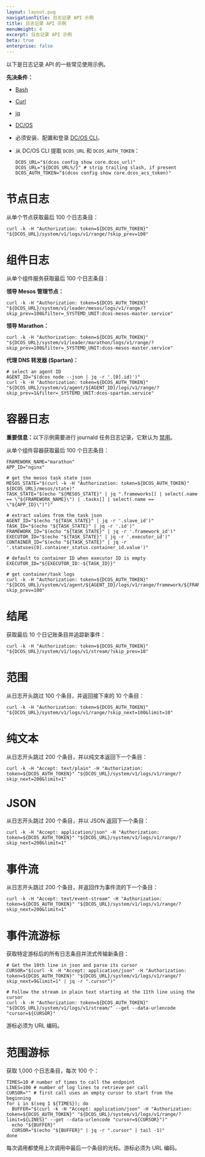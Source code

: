 ```yaml
---
layout: layout.pug
navigationTitle: 日志记录 API 示例
title: 日志记录 API 示例
menuWeight: 4
excerpt: 日志记录 API 示例
beta: true
enterprise: false
---
```


以下是日志记录 API 的一些常见使用示例。

**先决条件：**

- [Bash](https://www.gnu.org/software/bash/)
- [Curl](https://curl.haxx.se/)
- [jq](https://stedolan.github.io/jq/)
- [DC/OS](/dcos/cn/1.11/installing/)
- 必须安装、配置和登录 [DC/OS CLI](/dcos/cn/1.11/cli/)。
- 从 DC/OS CLI 提取 `DCOS_URL` 和 `DCOS_AUTH_TOKEN`：

    ```
    DCOS_URL="$(dcos config show core.dcos_url)"
    DCOS_URL="${DCOS_URL%/}" # strip trailing slash, if present
    DCOS_AUTH_TOKEN="$(dcos config show core.dcos_acs_token)"
    ```

# 节点日志

从单个节点获取最后 100 个日志条目：

```
curl -k -H "Authorization: token=${DCOS_AUTH_TOKEN}" "${DCOS_URL}/system/v1/logs/v1/range/?skip_prev=100"
```

# 组件日志

从单个组件服务获取最后 100 个日志条目：

**领导 Mesos 管理节点：**

```
curl -k -H "Authorization: token=${DCOS_AUTH_TOKEN}" "${DCOS_URL}/system/v1/leader/mesos/logs/v1/range/?skip_prev=100&filter=_SYSTEMD_UNIT:dcos-mesos-master.service"
```

**领导 Marathon：**

```
curl -k -H "Authorization: token=${DCOS_AUTH_TOKEN}" "${DCOS_URL}/system/v1/leader/marathon/logs/v1/range/?skip_prev=100&filter=_SYSTEMD_UNIT:dcos-mesos-master.service"
```

**代理 DNS 转发器 (Spartan)：**

```
# select an agent ID
AGENT_ID="$(dcos node --json | jq -r '.[0].id)')"
curl -k -H "Authorization: token=${DCOS_AUTH_TOKEN}" "${DCOS_URL}/system/v1/agent/${AGENT_ID}/logs/v1/range/?skip_prev=1&filter=_SYSTEMD_UNIT:dcos-spartan.service"
```

# 容器日志


<p class="message--important"><strong>重要信息：</strong>以下示例需要进行 journald 任务日志记录，它默认为 <a href="/1.11/monitoring/logging/logging-api/#compatibility">禁用</a>。
  </p>

从单个组件容器获取最后 100 个日志条目：

```
FRAMEWORK_NAME="marathon"
APP_ID="nginx"

# get the mesos task state json
MESOS_STATE="$(curl -k -H "Authorization: token=${DCOS_AUTH_TOKEN}" ${DCOS_URL}/mesos/state)"
TASK_STATE="$(echo "${MESOS_STATE}" | jq ".frameworks[] | select(.name == \"${FRAMEWORK_NAME}\") | .tasks[] | select(.name == \"${APP_ID}\")")"

# extract values from the task json
AGENT_ID="$(echo "${TASK_STATE}" | jq -r '.slave_id')"
TASK_ID="$(echo "${TASK_STATE}" | jq -r '.id')"
FRAMEWORK_ID="$(echo "${TASK_STATE}" | jq -r '.framework_id')"
EXECUTOR_ID="$(echo "${TASK_STATE}" | jq -r '.executor_id')"
CONTAINER_ID="$(echo "${TASK_STATE}" | jq -r '.statuses[0].container_status.container_id.value')"

# default to container ID when executor ID is empty
EXECUTOR_ID="${EXECUTOR_ID:-${TASK_ID}}"

# get container/task logs
curl -k -H "Authorization: token=${DCOS_AUTH_TOKEN}" "${DCOS_URL}/system/v1/agent/${AGENT_ID}/logs/v1/range/framework/${FRAMEWORK_ID}/executor/${EXECUTOR_ID}/container/${CONTAINER_ID}?skip_prev=100"
```

# 结尾

获取最后 10 个日记账条目并追踪新事件：

```
curl -k -H "Authorization: token=${DCOS_AUTH_TOKEN}" "${DCOS_URL}/system/v1/logs/v1/stream/?skip_prev=10"
```

# 范围

从日志开头跳过 100 个条目，并返回接下来的 10 个条目：

```
curl -k -H "Authorization: token=${DCOS_AUTH_TOKEN}" "${DCOS_URL}/system/v1/logs/v1/range/?skip_next=100&limit=10"
```

# 纯文本

从日志开头跳过 200 个条目，并以纯文本返回下一个条目：

```
curl -k -H "Accept: text/plain" -H "Authorization: token=${DCOS_AUTH_TOKEN}" "${DCOS_URL}/system/v1/logs/v1/range/?skip_next=200&limit=1"
```

# JSON

从日志开头跳过 200 个条目，并以 JSON 返回下一个条目：

```
curl -k -H "Accept: application/json" -H "Authorization: token=${DCOS_AUTH_TOKEN}" "${DCOS_URL}/system/v1/logs/v1/range/?skip_next=200&limit=1"
```

# 事件流

从日志开头跳过 200 个条目，并返回作为事件流的下一个条目：

```
curl -k -H "Accept: text/event-stream" -H "Authorization: token=${DCOS_AUTH_TOKEN}" "${DCOS_URL}/system/v1/logs/v1/range/?skip_next=200&limit=1"
```

# 事件流游标

获取特定游标后的所有日志条目并流式传输新条目：

```
# Get the 10th line in json and parse its cursor
CURSOR="$(curl -k -H "Accept: application/json" -H "Authorization: token=${DCOS_AUTH_TOKEN}" "${DCOS_URL}/system/v1/logs/v1/range/?skip_next=9&limit=1" | jq -r ".cursor")"

# Follow the stream in plain text starting at the 11th line using the cursor
curl -k -H "Authorization: token=${DCOS_AUTH_TOKEN}" "${DCOS_URL}/system/v1/logs/v1/stream/" --get --data-urlencode "cursor=${CURSOR}"
```

游标必须为 URL 编码。

# 范围游标

获取 1,000 个日志条目，每次 100 个：

```
TIMES=10 # number of times to call the endpoint
LINES=100 # number of log lines to retrieve per call
CURSOR="" # first call uses an empty cursor to start from the beginning
for i in $(seq 1 ${TIMES}); do
  BUFFER="$(curl -k -H "Accept: application/json" -H "Authorization: token=${DCOS_AUTH_TOKEN}" "${DCOS_URL}/system/v1/logs/v1/range/?limit=${LINES}" --get --data-urlencode "cursor=${CURSOR}")"
  echo "${BUFFER}"
  CURSOR="$(echo "${BUFFER}" | jq -r ".cursor" | tail -1)"
done
```

每次调用都使用上次调用中最后一个条目的光标。游标必须为 URL 编码。
